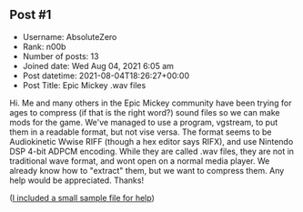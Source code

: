 ## Post #1
- Username: AbsoluteZero
- Rank: n00b
- Number of posts: 13
- Joined date: Wed Aug 04, 2021 6:05 am
- Post datetime: 2021-08-04T18:26:27+00:00
- Post Title: Epic Mickey .wav files

Hi. Me and many others in the Epic Mickey community have been trying for ages to compress (if that is the right word?) sound files so we can make mods for the game. We've managed to use a program, vgstream, to put them in a readable format, but not vise versa. The format seems to be Audiokinetic Wwise RIFF (though a hex editor says RIFX), and use Nintendo DSP 4-bit ADPCM encoding. While they are called .wav files, they are not in traditional wave format, and wont open on a normal media player. We already know how to "extract" them, but we want to compress them. Any help would be appreciated. Thanks!


([I included a small sample file for help](https://drive.google.com/file/d/1G8UDmKHI-tuuXoE1zGvi808E6siX2D6f/view?usp=sharing))
